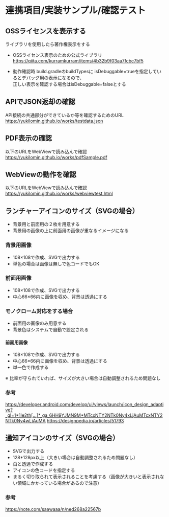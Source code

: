 # 連携項目/実装サンプル/確認テスト

## OSSライセンスを表示する
ライブラリを使用したら著作権表示をする
- OSSライセンス表示のための公式ライブラリ  
https://qiita.com/kurramkurram/items/4b32b9f03aa7fcbc7bf5

- 動作確認時
build.gradleのbuildTypesに isDebuggable=trueを指定しているとデバッグ用の表示になるので、  
正しい表示を確認する場合はisDebuggable=falseとする

## APIでJSON返却の確認
API接続の共通部分ができているか等を確認するためのURL  
https://yukilomin.github.io/works/testdata.json


## PDF表示の確認
以下のURLをWebViewで読み込んで確認  
https://yukilomin.github.io/works/pdfSample.pdf

## WebViewの動作を確認
以下のURLをWebViewで読み込んで確認  
https://yukilomin.github.io/works/webviewtest.html


## ランチャーアイコンのサイズ（SVGの場合）

- 背景用と前面用の２枚を用意する
- 背景用の画像の上に前面用の画像が重なるイメージになる

### 背景用画像
- 108×108で作成、SVGで出力する
- 単色の場合は画像は無しで色コードでもOK
### 前面用画像
- 108×108で作成、SVGで出力する
- 中心66×66内に画像を収め、背景は透過にする

### モノクローム対応をする場合
- 前面用の画像のみ用意する
- 背景色はシステムで自動で設定される

#### 前面用画像
- 108×108で作成、SVGで出力する
- 中心66×66内に画像を収め、背景は透過にする
- 単一色で作成する

※ 比率が守られていれば、サイズが大きい場合は自動調整されるため問題なし

### 参考
https://developer.android.com/develop/ui/views/launch/icon_design_adaptive?_gl=1*1le2th[…]*_ga_6HH9YJMN9M*MTcxNTY2NTk0Ny4xLjAuMTcxNTY2NTk0Ny4wLjAuMA
https://designpedia.jp/articles/51793

## 通知アイコンのサイズ（SVGの場合）

- SVGで出力する
- 128*128px以上（大きい場合は自動調整されるため問題なし） 
- 白と透過で作成する
- アイコンの色コードを指定する
- まるく切り取られて表示されることを考慮する（画像が大きいと表示されない領域にかかっている場合があるので注意）

### 参考
https://note.com/saawaaa/n/ned268a22567b
